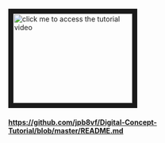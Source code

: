 
<a href="https://www.youtube.com/watch?v=WsZ-elpqN78&feature=youtu.be
" target="_blank"><img src="http://img.youtube.com/vi/https://www.youtube.com/watch?v=WsZ-elpqN78&feature=youtu.be/0.jpg" 
alt="click me to access the tutorial video" width="240" height="180" border="10" /></a>






#### https://github.com/jpb8vf/Digital-Concept-Tutorial/blob/master/README.md
